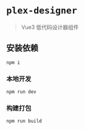 # `plex-designer`

> Vue3 低代码设计器组件

## 安装依赖

```
npm i
```

### 本地开发
```
npm run dev
```

### 构建打包
```
npm run build
```
